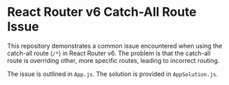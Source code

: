 # React Router v6 Catch-All Route Issue

This repository demonstrates a common issue encountered when using the catch-all route (`/*`) in React Router v6. The problem is that the catch-all route is overriding other, more specific routes, leading to incorrect routing.

The issue is outlined in `App.js`. The solution is provided in `AppSolution.js`.